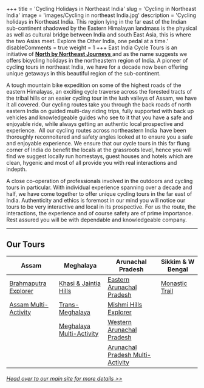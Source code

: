 +++
title = 'Cycling Holidays in Northeast India'
slug = 'Cycling in Northeast India'
image = 'images/Cycling in northeast India.jpg'
description = 'Cycling holidays in Northeast India. This region lying in the far east of the Indian sub-continent shadowed by the Eastern Himalayan landmass is the physical as well as cultural bridge between India and south East Asia, this is where the two Asias meet. Explore the Other India, one pedal at a time.'
disableComments = true
weight = 1
+++
East India Cycle Tours is an initiative of [**North by Northeast Journeys** ](https://www.nnejourneys.com/) and as the name suggests we offers bicycling holidays in the northeastern region of India. A pioneer of cycling tours in northeast India, we have for a decade now been offering unique getaways in this beautiful region of the sub-continent. 

A tough mountain bike expedition on some of the highest roads of the eastern Himalayas, an exciting cycle traverse across the forested tracts of the tribal hills or an easier cycling tour in the lush valleys of Assam, we have it all covered. Our cycling routes take you through the back roads of north eastern India on guided multi-day riding trips, fully supported with back up vehicles and knowledgeable guides who see to it that you have a safe and enjoyable ride, while always getting an authentic local prospective and experience.  All our cycling routes across northeastern India  have been thoroughly reconnoitered and safety angles looked at to ensure you a safe and enjoyable experience. We ensure that our cycle tours in this far flung corner of India do benefit the locals at the grassroots level, hence you will find we suggest locally run homestays, guest houses and hotels which are clean, hygenic and most of all provide you with real interactions and indepth.

​A close co-operation of professionals involved in the outdoors and cycling tours in particular. With individual experience spanning over a decade and half, we have come together to offer unique cycling tours in the far east of India. Authenticity and ethics is foremost in our mind you will notice our tours to be very interactive and local in its prospective. For us the route, the interactions, the experience and of course safety are of prime importance. Rest assured you will be with dependable and knowledgeable company.



---


## Our Tours

| Assam     | Meghalaya | Arunachal Pradesh    | Sikkim & W Bengal    |
| -----------     |    -----------   |          ----------- |-----------|
| [Brahmaputra Explorer](/cycling-in-assam/)   | [Khasi & Jaintia Hills](/cycling-in-meghalaya/)     | [Eastern Arunachal Pradesh](/cycling-in-eastern-arunachal-pradesh/)  |[Monastic Trail](/cycling-in-sikkim/)    |
| [Assam Multi-Activity](/multi-activity-holiday-assam/)   | [Trans-Meghalaya](/trans-meghalaya-cycling-tour/)      | [Mishmi Hills Explorer](/cycling-in-mishmi-hills-anini/)      |   |
|   | [Meghalaya Multi-Activity](/multi-activity-holiday-meghalaya/)       | [Western Arunachal Pradesh](/cycling-in-western-arunachal-pradesh/)      |   |
|    |        | [Arunachal Pradesh Multi-Activity](/multi-activity-holiday-arunachal-pradesh/)     | 

###### [*Head over to our main site for more details >>*](https://www.nnejourneys.com/)


